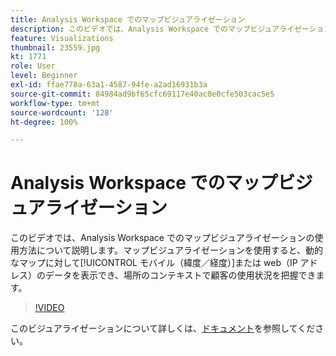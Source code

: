 ```yaml
---
title: Analysis Workspace でのマップビジュアライゼーション
description: このビデオでは、Analysis Workspace でのマップビジュアライゼーションの使用方法について説明します。マップビジュアライゼーションを使用すると、動的なマップに対してモバイル（緯度／経度）または web（IP アドレス）のデータを表示でき、場所のコンテキストで顧客の使用状況を把握できます。
feature: Visualizations
thumbnail: 23559.jpg
kt: 1771
role: User
level: Beginner
exl-id: ffae778a-63a1-4587-94fe-a2ad16931b3a
source-git-commit: 84984ad9bf65cfc69117e40ac0e0cfe503cac5e5
workflow-type: tm+mt
source-wordcount: '128'
ht-degree: 100%

---
```


# Analysis Workspace でのマップビジュアライゼーション

このビデオでは、Analysis Workspace でのマップビジュアライゼーションの使用方法について説明します。マップビジュアライゼーションを使用すると、動的なマップに対して[!UICONTROL モバイル（緯度／経度）]または web（IP アドレス）のデータを表示でき、場所のコンテキストで顧客の使用状況を把握できます。

>[!VIDEO](https://video.tv.adobe.com/v/23559/?quality=12&learn=on)

このビジュアライゼーションについて詳しくは、[ドキュメント](https://experienceleague.adobe.com/docs/analytics/analyze/analysis-workspace/visualizations/map-visualization.html?lang=ja)を参照してください。
